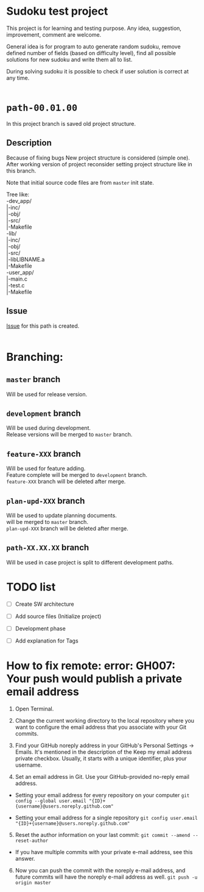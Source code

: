 # Sudoku test project


This project is for learning and testing purpose.
Any idea, suggestion, improvement, comment are welcome.

General idea is for program to auto generate random sudoku,
remove defined number of fields (based on difficulty level),
find all possible solutions for new sudoku and write them
all to list.

During solving sudoku it is possible to check if user solution
is correct at any time.
<br><br>

# `path-00.01.00`
In this project branch is saved old project structure.

## Description
Because of fixing bugs New project structure is considered (simple one).<br>
After working version of project reconsider setting project structure like in this branch.

Note that initial source code files are from `master` init state.

Tree like:<br>
-dev_app/<br>
 |-inc/<br>
 |-obj/<br>
 |-src/<br>
 |-Makefile<br>
-lib/<br>
 |-inc/<br>
 |-obj/<br>
 |-src/<br>
 |-libLIBNAME.a<br>
 |-Makefile<br>
-user_app/<br>
 |-main.c<br>
 |-test.c<br>
 |-Makefile<br>

## Issue
[Issue](https://github.com/Mladen85/SudokuTest01/issues/7) for this path is created.
<br><br>

# Branching:
## `master` branch
Will be used for release version.

## `development` branch
Will be used during development.<br>
Release versions will be merged to `master` branch.

## `feature-XXX` branch
Will be used for feature adding.<br>
Feature complete will be merged to `development` branch.<br>
`feature-XXX` branch will be deleted after merge.

## `plan-upd-XXX` branch
Will be used to update planning documents.<br>
will be merged to `master` branch.<br>
`plan-upd-XXX` branch will be deleted after merge.

## `path-XX.XX.XX` branch
Will be used in case project is split to different development paths.


# TODO list
- [ ] Create SW architecture
- [ ] Add source files (Initialize project)
- [ ] Development phase
- [ ] Add explanation for Tags


# How to fix remote: error: GH007: Your push would publish a private email address
1. Open Terminal.

2. Change the current working directory to the local repository where you want to configure the email address that you associate with your Git commits.

3. Find your GitHub noreply address in your GitHub's Personal Settings → Emails. It's mentioned in the description of the Keep my email address private checkbox. Usually, it starts with a unique identifier, plus your username.

4. Set an email address in Git. Use your GitHub-provided no-reply email address.
- Setting your email address for every repository on your computer
    `git config --global user.email "{ID}+{username}@users.noreply.github.com"`

- Setting your email address for a single repository
    `git config user.email "{ID}+{username}@users.noreply.github.com"`

5. Reset the author information on your last commit:
    `git commit --amend --reset-author`
- If you have multiple commits with your private e-mail address, see this answer.

6. Now you can push the commit with the noreply e-mail address, and future commits will have the noreply e-mail address as well.
    `git push -u origin master`
